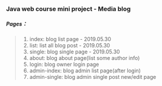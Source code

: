 ### Java web course mini project - Media blog
##### Pages：
  >1) index: blog list page - 2019.05.30
  >2) list: list all blog post - 2019.05.30
  >3) single: blog single page - 2019.05.30
  >4) about: blog about page(list some author info)
  >5) login: blog owner login page
  >6) admin-index: blog admin list page(after login)
  >7) admin-single: blog admin single post new/edit page
